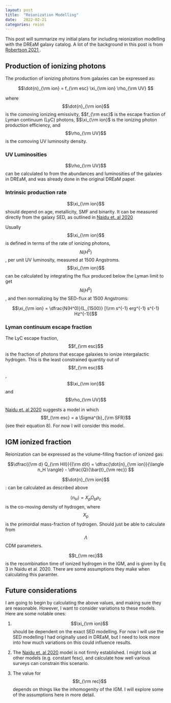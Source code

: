 ```yaml
---
layout: post
title:  "Reionization Modelling"
date:   2022-02-21
categories: reion
---
```



This post will summarize my initial plans for including reionization modelling with the DREaM galaxy catalog. A lot of the background in this post is from <a href="https://ui.adsabs.harvard.edu/abs/2021arXiv211013160R/abstract"> Robertson 2021 </a>.


## Production of ionizing photons

The production of ionizing photons from galaxies can be expressed as:

$$\dot{n}_{\rm ion} =  f_{\rm esc} \xi_{\rm ion} \rho_{\rm UV} $$

where $$\dot{n}_{\rm ion}$$ is the comoving ionizing emissivity, $$f_{\rm esc}$ is the escape fraction of Lyman continuum (LyC) photons, $$\xi_{\rm ion}$ is the ionizing photon production efficiency, and $$\rho_{\rm UV}$$ is the comoving UV luminosity density.


### UV Luminosities

$$\rho_{\rm UV}$$ can be calculated to from the abundances and luminosities of the galaxies in DREaM, and was already done in the original DREaM paper.


### Intrinsic production rate


$$\xi_{\rm ion}$$ should depend on age, metallicity, SMF and binarity. It can be measured directly from the galaxy SED, as outlined in <a href="https://ui.adsabs.harvard.edu/abs/2020ApJ...892..109N/abstract">Naidu et. al 2020</a>

Usually $$\xi_{\rm ion}$$ is defined in terms of the rate of ionizing photons, $$N(H^0)$$, per unit UV luminosity, measured at 1500 Angstroms. $$\xi_{\rm ion}$$ can be calculated by integrating the flux produced below the Lyman limit to get $$N(H^0)$$, and then normalizing by the SED-flux at 1500 Angstroms:

$$\xi_{\rm ion} = \dfrac{N(H^0)}{L_{1500}} [\\rm s^{-1} erg^{-1} s^{-1} Hz^{-1}]$$




### Lyman continuum escape fraction

The LyC escape fraction, $$f_{\rm esc}$$ is the fraction of photons that escape galaxies to ionize intergalactic hydrogen. This is the least constrained quantity out of $$f_{\rm esc}$$,  $$\xi_{\rm ion}$$ and $$\rho_{\rm UV}$$

<a href="https://ui.adsabs.harvard.edu/abs/2020ApJ...892..109N/abstract">Naidu et. al 2020</a> suggests a model in which $$f_{\rm esc} = a \Sigma^{b}_{\rm SFR}$$ (see their equation 8). For now I will consider this model.

## IGM ionized fraction

Reionization can be expressed as the volume-filling fraction of ionized gas:

$$\dfrac{{\rm d} Q_{\rm HII}}{{\rm d}t} = \dfrac{\dot{n}_{\rm ion}}{\langle n_H \rangle} - \dfrac{Q}{\bar{t}_{\rm rec}} $$


$$\dot{n}_{\rm ion}$$: can be calculated as described above

$$\langle n_H \rangle = X_p \Omega_b \rho_c$$ is the co-moving density of hydrogen, where $$X_p$$ is the primordial mass-fraction of hydrogen. Should just be able to calculate from $$\Lambda$$CDM parameters.

$$t_{\rm rec}$$ is the recombination time of ionized hydrogen in the IGM, and is given by Eq 3 in Naidu et al. 2020. There are some assumptions they make when calculating this paramter.

## Future considerations

I am going to begin by calculating the above values, and making sure they are reasonable. However, I want to consider variations to these models. Here are some notable ones:

1. $$\xi_{\rm ion}$$ should be dependent on the exact SED modelling. For now I will use the SED modelling I had originally used in DREaM, but I need to look more into how much variations on this could influence results.

2. The <a href="https://ui.adsabs.harvard.edu/abs/2020ApJ...892..109N/abstract">Naidu et. al 2020</a> model is not firmly established. I might look at other models (e.g. constant fesc), and calculate how well various surveys can constrain this scenario.

3. The value for $$t_{\rm rec}$$ depends on things like the inhomogenity of the IGM. I will explore some of the assumptions here in more detail.
